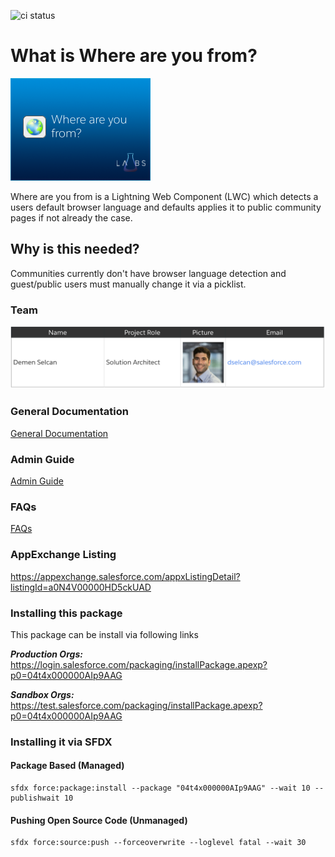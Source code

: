 ![ci status](https://github.com/CoreSEs/salesforce-where-are-you-from/actions/workflows/ci.yml/badge.svg?branch=master)

# What is Where are you from?

![AppExchange Logo](./img/App_Logo.png "AppExchange Logo")

Where are you from is a Lightning Web Component (LWC) which detects a users default browser language and defaults applies it to public community pages if not already the case.

## Why is this needed?

Communities currently don't have browser language detection and guest/public users must manually change it via a picklist.

### Team

![Where are you from? Team](./img/Team.png "Team")

### General Documentation

[General Documentation](https://salesforce.quip.com/TLqYAFDEYx1W "General Documentation")

### Admin Guide

[Admin Guide](https://salesforce.quip.com/VtRDAIrL5dY0 "Admin Guide")

### FAQs

[FAQs](https://salesforce.quip.com/bPCLARuaUiWg#HdNAAActMCk "FAQs")

### AppExchange Listing

https://appexchange.salesforce.com/appxListingDetail?listingId=a0N4V00000HD5ckUAD

### Installing this package

This package can be install via following links

**_Production Orgs:_** https://login.salesforce.com/packaging/installPackage.apexp?p0=04t4x000000AIp9AAG

**_Sandbox Orgs:_** https://test.salesforce.com/packaging/installPackage.apexp?p0=04t4x000000AIp9AAG

### Installing it via SFDX

#### Package Based (Managed)

```shell
sfdx force:package:install --package "04t4x000000AIp9AAG" --wait 10 --publishwait 10
```

#### Pushing Open Source Code (Unmanaged)

```shell
sfdx force:source:push --forceoverwrite --loglevel fatal --wait 30
```
